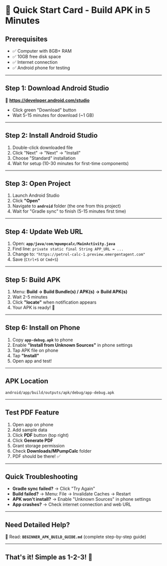# 🚀 Quick Start Card - Build APK in 5 Minutes

## Prerequisites
- ✅ Computer with 8GB+ RAM
- ✅ 10GB free disk space
- ✅ Internet connection
- ✅ Android phone for testing

---

## Step 1: Download Android Studio
🔗 **https://developer.android.com/studio**
- Click green "Download" button
- Wait 5-15 minutes for download (~1 GB)

---

## Step 2: Install Android Studio
1. Double-click downloaded file
2. Click "Next" → "Next" → "Install"
3. Choose "Standard" installation
4. Wait for setup (10-30 minutes for first-time components)

---

## Step 3: Open Project
1. Launch Android Studio
2. Click **"Open"**
3. Navigate to **`android`** folder (the one from this project)
4. Wait for "Gradle sync" to finish (5-15 minutes first time)

---

## Step 4: Update Web URL
1. Open: **`app/java/com/mpumpcalc/MainActivity.java`**
2. Find line: `private static final String APP_URL = ...`
3. Change to: `"https://petrol-calc-1.preview.emergentagent.com"`
4. Save (`Ctrl+S` or `Cmd+S`)

---

## Step 5: Build APK
1. Menu: **Build → Build Bundle(s) / APK(s) → Build APK(s)**
2. Wait 2-5 minutes
3. Click **"locate"** when notification appears
4. Your APK is ready! 🎉

---

## Step 6: Install on Phone
1. Copy **`app-debug.apk`** to phone
2. Enable **"Install from Unknown Sources"** in phone settings
3. Tap APK file on phone
4. Tap **"Install"**
5. Open app and test!

---

## APK Location
```
android/app/build/outputs/apk/debug/app-debug.apk
```

---

## Test PDF Feature
1. Open app on phone
2. Add sample data
3. Click **PDF** button (top right)
4. Click **Generate PDF**
5. Grant storage permission
6. Check **Downloads/MPumpCalc** folder
7. PDF should be there! ✅

---

## Quick Troubleshooting
- **Gradle sync failed?** → Click "Try Again"
- **Build failed?** → Menu: File → Invalidate Caches → Restart
- **APK won't install?** → Enable "Unknown Sources" in phone settings
- **App crashes?** → Check internet connection and web URL

---

## Need Detailed Help?
📖 Read: **`BEGINNER_APK_BUILD_GUIDE.md`** (complete step-by-step guide)

---

## That's it! Simple as 1-2-3! 🎉
